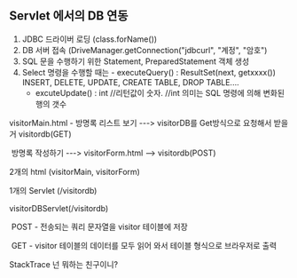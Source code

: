 ## Servlet 에서의 DB 연동

1. JDBC 드라이버 로딩 (class.forName())
2. DB 서버 접속 (DriveManager.getConnection("jdbcurl", "계정", "암호")
3. SQL 문을 수행하기 위한 Statement, PreparedStatement 객체 생성
4. Select 명령을 수행할 때는  - executeQuery() : ResultSet(next, getxxxx())
   INSERT, DELETE, UPDATE, CREATE TABLE, DROP TABLE....
   * excuteUpdate()  : int  //리턴값이 숫자. //int 의미는 SQL 명령에 의해 변화된 행의 갯수

 

visitorMain.html - 방명록 리스트 보기  --->  visitorDB를 Get방식으로 요청해서 받을거 visitordb(GET)

​								방명록 작성하기      --->  visitorForm.html --> visitordb(POST)



2개의 html (visitorMain, visitorForm)

1개의 Servlet (/visitordb)

visitorDBServlet(/visitordb)

​	POST - 전송되는 쿼리 문자열을 visitor 테이블에 저장

​	GET -  visitor 테이블의 데이터를 모두 읽어 와서 테이블 형식으로 브라우저로 출력





StackTrace 넌 뭐하는 친구이니?